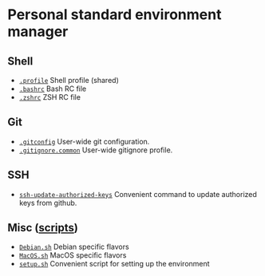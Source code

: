 # Personal standard environment manager

## Shell

+ [`.profile`](./home/.profile) Shell profile (shared)
+ [`.bashrc`](./home/.bashrc) Bash RC file
+ [`.zshrc`](./home/.zshrc) ZSH RC file

## Git

+ [`.gitconfig`](./home/.gitconfig) User-wide git configuration.
+ [`.gitignore.common`](./home/.gitignore.common) User-wide gitignore profile.

## SSH

+ [`ssh-update-authorized-keys`](bin/ssh-update-authorized-keys) Convenient command to update authorized keys from github.

## Misc ([scripts](./scripts/))

+ [`Debian.sh`](./scripts/Debian.sh) Debian specific flavors
+ [`MacOS.sh`](./scripts/MacOS.sh) MacOS specific flavors
+ [`setup.sh`](./scripts/setup.sh) Convenient script for setting up the environment
